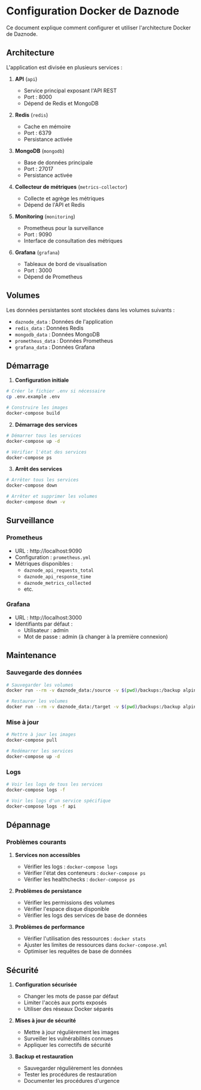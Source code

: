 # Configuration Docker de Daznode

Ce document explique comment configurer et utiliser l'architecture Docker de Daznode.

## Architecture

L'application est divisée en plusieurs services :

1. **API** (`api`)
   - Service principal exposant l'API REST
   - Port : 8000
   - Dépend de Redis et MongoDB

2. **Redis** (`redis`)
   - Cache en mémoire
   - Port : 6379
   - Persistance activée

3. **MongoDB** (`mongodb`)
   - Base de données principale
   - Port : 27017
   - Persistance activée

4. **Collecteur de métriques** (`metrics-collector`)
   - Collecte et agrège les métriques
   - Dépend de l'API et Redis

5. **Monitoring** (`monitoring`)
   - Prometheus pour la surveillance
   - Port : 9090
   - Interface de consultation des métriques

6. **Grafana** (`grafana`)
   - Tableaux de bord de visualisation
   - Port : 3000
   - Dépend de Prometheus

## Volumes

Les données persistantes sont stockées dans les volumes suivants :

- `daznode_data` : Données de l'application
- `redis_data` : Données Redis
- `mongodb_data` : Données MongoDB
- `prometheus_data` : Données Prometheus
- `grafana_data` : Données Grafana

## Démarrage

1. **Configuration initiale**

```bash
# Créer le fichier .env si nécessaire
cp .env.example .env

# Construire les images
docker-compose build
```

2. **Démarrage des services**

```bash
# Démarrer tous les services
docker-compose up -d

# Vérifier l'état des services
docker-compose ps
```

3. **Arrêt des services**

```bash
# Arrêter tous les services
docker-compose down

# Arrêter et supprimer les volumes
docker-compose down -v
```

## Surveillance

### Prometheus

- URL : http://localhost:9090
- Configuration : `prometheus.yml`
- Métriques disponibles :
  - `daznode_api_requests_total`
  - `daznode_api_response_time`
  - `daznode_metrics_collected`
  - etc.

### Grafana

- URL : http://localhost:3000
- Identifiants par défaut :
  - Utilisateur : admin
  - Mot de passe : admin (à changer à la première connexion)

## Maintenance

### Sauvegarde des données

```bash
# Sauvegarder les volumes
docker run --rm -v daznode_data:/source -v $(pwd)/backups:/backup alpine tar -czf /backup/daznode_data.tar.gz -C /source .

# Restaurer les volumes
docker run --rm -v daznode_data:/target -v $(pwd)/backups:/backup alpine sh -c "rm -rf /target/* && tar -xzf /backup/daznode_data.tar.gz -C /target"
```

### Mise à jour

```bash
# Mettre à jour les images
docker-compose pull

# Redémarrer les services
docker-compose up -d
```

### Logs

```bash
# Voir les logs de tous les services
docker-compose logs -f

# Voir les logs d'un service spécifique
docker-compose logs -f api
```

## Dépannage

### Problèmes courants

1. **Services non accessibles**
   - Vérifier les logs : `docker-compose logs`
   - Vérifier l'état des conteneurs : `docker-compose ps`
   - Vérifier les healthchecks : `docker-compose ps`

2. **Problèmes de persistance**
   - Vérifier les permissions des volumes
   - Vérifier l'espace disque disponible
   - Vérifier les logs des services de base de données

3. **Problèmes de performance**
   - Vérifier l'utilisation des ressources : `docker stats`
   - Ajuster les limites de ressources dans `docker-compose.yml`
   - Optimiser les requêtes de base de données

## Sécurité

1. **Configuration sécurisée**
   - Changer les mots de passe par défaut
   - Limiter l'accès aux ports exposés
   - Utiliser des réseaux Docker séparés

2. **Mises à jour de sécurité**
   - Mettre à jour régulièrement les images
   - Surveiller les vulnérabilités connues
   - Appliquer les correctifs de sécurité

3. **Backup et restauration**
   - Sauvegarder régulièrement les données
   - Tester les procédures de restauration
   - Documenter les procédures d'urgence 